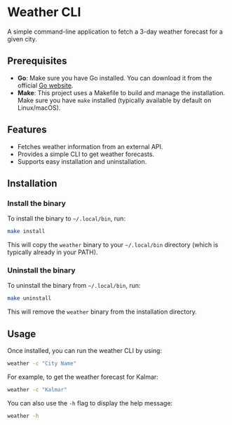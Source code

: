 # Weather CLI

A simple command-line application to fetch a 3-day weather forecast for a given city.

## Prerequisites

- **Go**: Make sure you have Go installed. You can download it from the official [Go website](https://golang.org/dl/).
- **Make**: This project uses a Makefile to build and manage the installation. Make sure you have `make` installed (typically available by default on Linux/macOS).

## Features

- Fetches weather information from an external API.
- Provides a simple CLI to get weather forecasts.
- Supports easy installation and uninstallation.

## Installation

### Install the binary

To install the binary to `~/.local/bin`, run:

```bash
make install
```

This will copy the `weather` binary to your `~/.local/bin` directory (which is typically already in your PATH).

### Uninstall the binary

To uninstall the binary from `~/.local/bin`, run:

```bash
make uninstall
```

This will remove the `weather` binary from the installation directory.

## Usage

Once installed, you can run the weather CLI by using:

```bash
weather -c "City Name"
```

For example, to get the weather forecast for Kalmar:

```bash
weather -c "Kalmar"
```

You can also use the `-h` flag to display the help message:

```bash
weather -h
```
